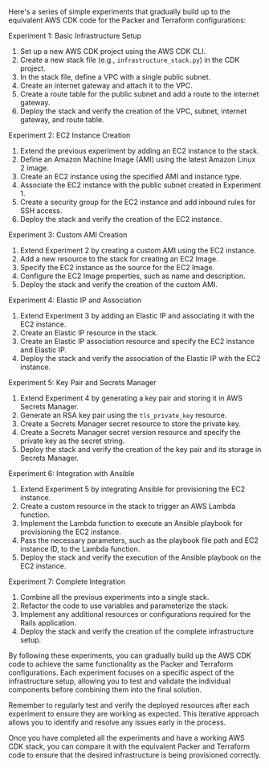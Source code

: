 Here's a series of simple experiments that gradually build up to the equivalent AWS CDK code for the Packer and Terraform configurations:

Experiment 1: Basic Infrastructure Setup
1. Set up a new AWS CDK project using the AWS CDK CLI.
2. Create a new stack file (e.g., `infrastructure_stack.py`) in the CDK project.
3. In the stack file, define a VPC with a single public subnet.
4. Create an internet gateway and attach it to the VPC.
5. Create a route table for the public subnet and add a route to the internet gateway.
6. Deploy the stack and verify the creation of the VPC, subnet, internet gateway, and route table.

Experiment 2: EC2 Instance Creation
1. Extend the previous experiment by adding an EC2 instance to the stack.
2. Define an Amazon Machine Image (AMI) using the latest Amazon Linux 2 image.
3. Create an EC2 instance using the specified AMI and instance type.
4. Associate the EC2 instance with the public subnet created in Experiment 1.
5. Create a security group for the EC2 instance and add inbound rules for SSH access.
6. Deploy the stack and verify the creation of the EC2 instance.

Experiment 3: Custom AMI Creation
1. Extend Experiment 2 by creating a custom AMI using the EC2 instance.
2. Add a new resource to the stack for creating an EC2 Image.
3. Specify the EC2 instance as the source for the EC2 Image.
4. Configure the EC2 Image properties, such as name and description.
5. Deploy the stack and verify the creation of the custom AMI.

Experiment 4: Elastic IP and Association
1. Extend Experiment 3 by adding an Elastic IP and associating it with the EC2 instance.
2. Create an Elastic IP resource in the stack.
3. Create an Elastic IP association resource and specify the EC2 instance and Elastic IP.
4. Deploy the stack and verify the association of the Elastic IP with the EC2 instance.

Experiment 5: Key Pair and Secrets Manager
1. Extend Experiment 4 by generating a key pair and storing it in AWS Secrets Manager.
2. Generate an RSA key pair using the `tls_private_key` resource.
3. Create a Secrets Manager secret resource to store the private key.
4. Create a Secrets Manager secret version resource and specify the private key as the secret string.
5. Deploy the stack and verify the creation of the key pair and its storage in Secrets Manager.

Experiment 6: Integration with Ansible
1. Extend Experiment 5 by integrating Ansible for provisioning the EC2 instance.
2. Create a custom resource in the stack to trigger an AWS Lambda function.
3. Implement the Lambda function to execute an Ansible playbook for provisioning the EC2 instance.
4. Pass the necessary parameters, such as the playbook file path and EC2 instance ID, to the Lambda function.
5. Deploy the stack and verify the execution of the Ansible playbook on the EC2 instance.

Experiment 7: Complete Integration
1. Combine all the previous experiments into a single stack.
2. Refactor the code to use variables and parameterize the stack.
3. Implement any additional resources or configurations required for the Rails application.
4. Deploy the stack and verify the creation of the complete infrastructure setup.

By following these experiments, you can gradually build up the AWS CDK code to achieve the same functionality as the Packer and Terraform configurations. Each experiment focuses on a specific aspect of the infrastructure setup, allowing you to test and validate the individual components before combining them into the final solution.

Remember to regularly test and verify the deployed resources after each experiment to ensure they are working as expected. This iterative approach allows you to identify and resolve any issues early in the process.

Once you have completed all the experiments and have a working AWS CDK stack, you can compare it with the equivalent Packer and Terraform code to ensure that the desired infrastructure is being provisioned correctly.

